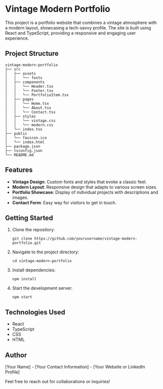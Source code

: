 # Vintage Modern Portfolio

This project is a portfolio website that combines a vintage atmosphere with a modern layout, showcasing a tech-savvy profile. The site is built using React and TypeScript, providing a responsive and engaging user experience.

## Project Structure

```
vintage-modern-portfolio
├── src
│   ├── assets
│   │   └── fonts
│   ├── components
│   │   └── Header.tsx
│   │   └── Footer.tsx
│   │   └── PortfolioItem.tsx
│   ├── pages
│   │   └── Home.tsx
│   │   └── About.tsx
│   │   └── Contact.tsx
│   ├── styles
│   │   └── vintage.css
│   │   └── modern.css
│   └── index.tsx
├── public
│   └── favicon.ico
│   └── index.html
├── package.json
├── tsconfig.json
└── README.md
```

## Features

- **Vintage Design**: Custom fonts and styles that evoke a classic feel.
- **Modern Layout**: Responsive design that adapts to various screen sizes.
- **Portfolio Showcase**: Display of individual projects with descriptions and images.
- **Contact Form**: Easy way for visitors to get in touch.

## Getting Started

1. Clone the repository:
   ```
   git clone https://github.com/yourusername/vintage-modern-portfolio.git
   ```
2. Navigate to the project directory:
   ```
   cd vintage-modern-portfolio
   ```
3. Install dependencies:
   ```
   npm install
   ```
4. Start the development server:
   ```
   npm start
   ```

## Technologies Used

- React
- TypeScript
- CSS
- HTML

## Author

[Your Name] - [Your Contact Information] - [Your Website or LinkedIn Profile] 

Feel free to reach out for collaborations or inquiries!